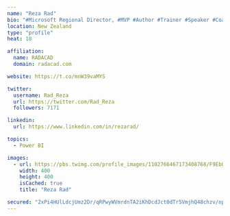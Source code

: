 ```yaml
---
name: "Reza Rad"
bio: "#Microsoft Regional Director, #MVP #Author #Trainer #Speaker #Coach #Consultant #PowerBI "
location: New Zealand
type: "profile"
heat: 18

affiliation:
  name: RADACAD
  domain: radacad.com

website: https://t.co/mnW39vaMYS

twitter:
  username: Rad_Reza
  url: https://twitter.com/Rad_Reza
  followers: 7171

linkedin:
  url: https://www.linkedin.com/in/rezarad/

topics:
  - Power BI

images:
  - url: https://pbs.twimg.com/profile_images/1102766467173408768/F9EbQENa_400x400.png
    width: 400
    height: 400
    isCached: true
    title: "Reza Rad"

secured: "2xPi4HUlLdcjUmz2Dr/qRPwyWVmrdnTA2iKhDcdJct0dTr5VmjhQ48chzv/npSwquBIS6HZJiFyMJ1eUW47LvNurlPg+uxyh6h61w4myKev0wzfOzO5fySB0PW8zCD1CN3cFM1+dZO7oQMcIHb/jltT5QPBjOi4LcBMxE8Jej5f1rMu7QGPnyX227UhrTXGyFPH2rJDRAnKA1gsgI6Q0HLn7VkQPljoklD8inLzJmweHNnqlFiUIBTCHlYwSpnEP5zucltk/ygN+ugQeHjWwpeHrkDdHejjGF4ijP9V81FoKtznCxp0LDX+W/Jx/T8ZNq79geud0HS9N4kLF6mEetJltwwgxfuop8K78xs2ssVKdBmDIlDAQhOY9QvKkzQbREiLQK0ciDlMwukHg/47HNNJkjruoO2kHBkINy4QlP1w=;7rYVHhtInaUK65zPFGo1Yw=="
---
```


